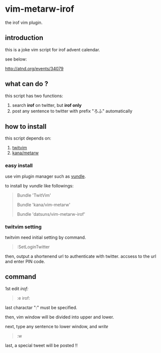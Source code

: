 vim-metarw-irof
===============

the irof vim plugin.

## introduction

this is a joke vim script for irof advent calendar.

see below:

<http://atnd.org/events/34079>

## what can do ?

this script has two functions:

1. search **irof** on twitter, but **irof only**
2. post any sentence to twitter with prefix "ろふ" automatically


## how to install

this script depends on:

1. [twitvim](http://vim.sourceforge.net/scripts/script.php?script_id=2204)
2. [kana/metarw](https://github.com/kana/vim-metarw)

### easy install

use vim plugin manager such as [vundle](git://github.com/gmarik/vundle.git).

to install by *vundle* like followings:

> Bundle 'TwitVim'
>
> Bundle 'kana/vim-metarw'
>
> Bundle 'datsuns/vim-metarw-irof'

### twitvim setting

twitvim need initial setting by command.

> :SetLoginTwitter

then, output a shortenend url to authenticate with twitter.
accsess to the url and enter PIN code.

## command

1st edit *irof:*

> :e irof:

last charactar ":" must be specified.

then, vim window will be divided into upper and lower.

next, type any sentence to lower window, and *write*

> :w

last, a special tweet will be posted !!


